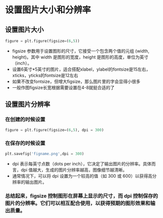 # 设置图片大小和分辨率

## 设置图片大小

```py
figure = plt.figure(figsize=(6,5))
```

* figsize 参数用于设置图形的尺寸，它接受一个包含两个值的元组 (width, height)。其中 width 是图形的宽度，height 是图形的高度，单位为英寸（inch）。
* 设置6英寸*5英寸的图片，适合搭配xlabel，ylabel的fontsize是15左右，xticks，yticks的fontsize是12左右
* 如果不改变fontsize，但增大figsize，那么图片里的字会显得小很多
* 一般作图figsize长宽根据需要设置在4-8就挺合适的了

## 设置图片分辨率
### 在创建的时候设置
```py
figure = plt.figure(figsize=(6,5), dpi = 300)
```
### 在保存的时候设置
```py
plt.savefig('figname.png',dpi = 300)
```
* dpi 表示每英寸点数（dots per inch），它决定了输出图片的分辨率。具体而言，dpi 值越大，生成的图片分辨率越高，图像细节越清晰。
* 通常情况下，可以将 dpi 设置为一个较高的值（如 300 或 600）以获得高分辨率的输出图片。


### 总结起来，figsize 控制图形在屏幕上显示的尺寸，而 dpi 控制保存的图片的分辨率。它们可以相互配合使用，以获得预期的图形效果和输出质量。